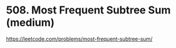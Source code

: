 # 508. Most Frequent Subtree Sum (medium)

https://leetcode.com/problems/most-frequent-subtree-sum/
